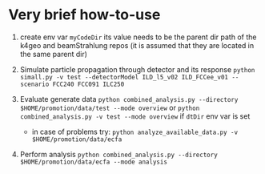 # Very brief how-to-use

1. create env var `myCodeDir`
   its value needs to be the parent dir path of the k4geo and beamStrahlung repos (it is assumed that they are located in the same parent dir)

2. Simulate particle propagation through detector and its response
   `python simall.py -v test --detectorModel ILD_l5_v02 ILD_FCCee_v01 --scenario FCC240 FCC091 ILC250`

3. Evaluate generate data
   `python combined_analysis.py --directory $HOME/promotion/data/test --mode overview`
   or `python combined_analysis.py -v test --mode overview` if `dtDir` env var is set

   - in case of problems try: `python analyze_available_data.py -v $HOME/promotion/data/ecfa`

4. Perform analysis
   `python combined_analysis.py --directory $HOME/promotion/data/ecfa --mode analysis`
